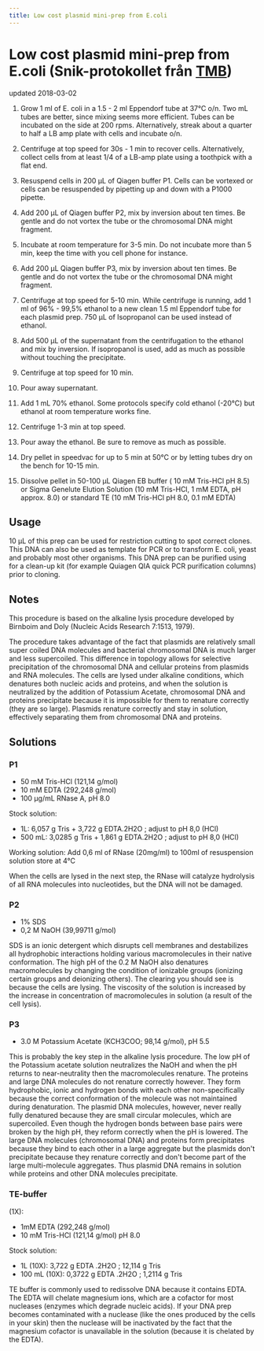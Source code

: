 ```yaml
---
title: Low cost plasmid mini-prep from E.coli
---
```


# Low cost plasmid mini-prep from E.coli (Snik-protokollet från [TMB](http://www.tmb.lth.se))

updated 2018-03-02

1. Grow 1 ml of E. coli in a 1.5 - 2 ml Eppendorf tube at 37°C o/n. Two mL tubes are better, since mixing seems more efficient. Tubes can be incubated on the side at 200 rpms. Alternatively, streak about a quarter to half a LB amp plate with cells and incubate o/n.

2. Centrifuge at top speed for 30s - 1 min to recover cells. Alternatively, collect cells from at least 1/4 of a LB-amp plate using a toothpick with a flat end.

3. Resuspend cells in 200 µL of Qiagen buffer P1. Cells can be vortexed or cells can be resuspended by pipetting up and down with a P1000 pipette.

4. Add 200 µL of Qiagen buffer P2, mix by inversion about ten times. Be gentle and do not vortex the tube or the chromosomal DNA might fragment.

5. Incubate at room temperature for 3-5 min. Do not incubate more than 5 min, keep the time with you cell phone for instance.

6. Add 200 µL Qiagen buffer P3, mix by inversion about ten times. Be gentle and do not vortex the tube or the chromosomal DNA might fragment.

7. Centrifuge at top speed for 5-10 min. While centrifuge is running, add 1 ml of 96% - 99,5% ethanol 
   to a new clean 1.5 ml Eppendorf tube for each plasmid prep. 750 µL of Isopropanol can be used instead of ethanol.

8. Add 500 µL of the supernatant from the centrifugation to the ethanol and mix by inversion. If isopropanol is used, add as much as possible without touching the precipitate.

9. Centrifuge at top speed for 10 min.

10. Pour away supernatant.

11. Add 1 mL 70% ethanol. Some protocols specify cold ethanol (-20°C) but ethanol at room temperature works fine.

12. Centrifuge 1-3 min at top speed.

13. Pour away the ethanol. Be sure to remove as much as possible.

14. Dry pellet in speedvac for up to 5 min at 50°C or by letting tubes dry on the bench for 10-15 min.

15. Dissolve pellet in 50-100 µL Qiagen EB buffer ( 10 mM Tris-HCl pH 8.5) or Sigma Genelute Elution Solution (10 mM Tris-HCl, 1 mM EDTA, pH approx. 8.0) or standard TE (10 mM Tris-HCl pH 8.0, 0.1 mM EDTA)

## Usage

10 µL of this prep can be used for restriction cutting to spot correct clones. This DNA can also be used as template for PCR or to transform E. coli, yeast and probably most other organisms. This DNA prep can be purified using for a clean-up kit (for example Quiagen QIA quick PCR purification columns)
 prior to cloning.


## Notes

This procedure is based on the alkaline lysis procedure developed by Birnboim and Doly (Nucleic Acids Research 7:1513, 1979).

The procedure takes advantage of the fact that plasmids are relatively small super coiled DNA molecules and bacterial chromosomal DNA is much larger and less supercoiled. This difference in topology allows for selective precipitation of the chromosomal DNA and cellular proteins from plasmids and RNA molecules. The cells are lysed under alkaline conditions, which denatures both nucleic acids and proteins, and when the solution is neutralized by the addition of Potassium Acetate, chromosomal DNA and proteins precipitate because it is impossible for them to renature correctly (they are so large). Plasmids renature correctly and stay in solution, effectively separating them from chromosomal DNA and proteins.



## Solutions

### P1 
 
- 50 mM Tris-HCl (121,14 g/mol)
- 10 mM EDTA (292,248 g/mol)
- 100 µg/mL RNase A, pH 8.0

Stock solution:
- 1L: 6,057 g Tris + 3,722 g EDTA.2H2O ; adjust to pH 8,0 (HCl)
- 500 mL: 3,0285 g Tris + 1,861 g EDTA.2H2O ; adjust to pH 8,0 (HCl)

Working solution:
Add 0,6 ml of RNase (20mg/ml) to 100ml of resuspension solution store at 4°C

When the cells are lysed in the next step, the RNase will catalyze hydrolysis of all RNA molecules into nucleotides, but the DNA will not be damaged.

### P2

- 1% SDS
- 0,2 M NaOH (39,99711 g/mol)

SDS is an ionic detergent which disrupts cell membranes and destabilizes all hydrophobic interactions holding various macromolecules in their native conformation.  The high pH of the 0.2 M NaOH also denatures macromolecules by changing the condition of ionizable groups (ionizing certain groups and deionizing others).  The clearing you should see is because the cells are lysing.  The viscosity of the solution is increased by the increase in concentration of macromolecules in solution (a result of the cell lysis).

### P3

- 3.0 M Potassium Acetate (KCH3COO; 98,14 g/mol), pH 5.5

This is probably the key step in the alkaline lysis procedure. The low pH of the Potassium acetate solution neutralizes the NaOH and when the pH returns to near-neutrality then the macromolecules renature.  The proteins and large DNA molecules do not renature correctly however. They form hydrophobic, ionic and hydrogen bonds with each other non-specifically because the correct conformation of the molecule was not maintained during denaturation.  The plasmid DNA molecules, however, never really fully denatured because they are small circular molecules, which are supercoiled.  Even though the hydrogen bonds between base pairs were broken by the high pH, they reform correctly when the pH is lowered.  The large DNA molecules (chromosomal DNA) and proteins form precipitates because they bind to each other in a large aggregate but the plasmids don't precipitate because they renature correctly and don't become part of the large multi-molecule aggregates.  Thus plasmid DNA remains in solution while proteins and other DNA molecules precipitate.

### TE-buffer 


(1X): 
- 1mM EDTA (292,248 g/mol)
- 10 mM Tris-HCl (121,14 g/mol) pH 8.0

Stock solution:
- 1L (10X): 3,722 g EDTA .2H2O  ;  12,114 g Tris
- 100 mL (10X): 0,3722 g EDTA .2H2O  ;  1,2114 g Tris

TE buffer is commonly used to redissolve DNA because it contains EDTA.  The EDTA will chelate magnesium ions, which are a cofactor for most nucleases (enzymes which degrade nucleic acids).  If your DNA prep becomes contaminated with a nuclease (like the ones produced by the cells in your skin) then the nuclease will be inactivated by the fact that the magnesium cofactor is unavailable in the solution (because it is chelated by the EDTA).








